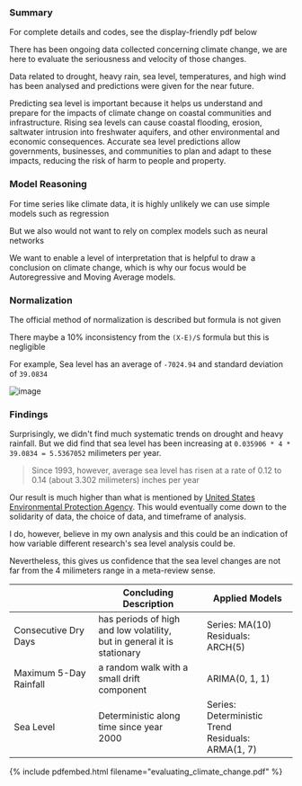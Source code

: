 ### Summary

For complete details and codes, see the display-friendly pdf below

There has been ongoing data collected concerning climate change, we are here to evaluate the seriousness and velocity of those changes.

Data related to drought, heavy rain, sea level, temperatures, and high wind has been analysed and predictions were given for the near future.

Predicting sea level is important because it helps us understand and prepare for the impacts of climate change on coastal communities and infrastructure. Rising sea levels can cause coastal flooding, erosion, saltwater intrusion into freshwater aquifers, and other environmental and economic consequences. Accurate sea level predictions allow governments, businesses, and communities to plan and adapt to these impacts, reducing the risk of harm to people and property.

### Model Reasoning

For time series like climate data, it is highly unlikely we can use simple models such as regression

But we also would not want to rely on complex models such as neural networks

We want to enable a level of interpretation that is helpful to draw a conclusion on climate change, which is why our focus would be Autoregressive and Moving Average models.

### Normalization

The official method of normalization is described but formula is not given

There maybe a 10% inconsistency from the `(X-E)/S` formula but this is negligible

For example, Sea level has an average of `-7024.94` and standard deviation of `39.0834`

![image](https://user-images.githubusercontent.com/12572058/216469063-04a48143-978f-49e1-84b6-fa9272c0371c.png)

### Findings

Surprisingly, we didn't find much systematic trends on drought and heavy rainfall. But we did find that sea level has been increasing at `0.035906 * 4 * 39.0834 = 5.5367052` milimeters per year.

> Since 1993, however, average sea level has risen at a rate of 0.12 to 0.14 (about 3.302 milimeters) inches per year

Our result is much higher than what is mentioned by [United States Environmental Protection Agency](https://www.epa.gov/climate-indicators/climate-change-indicators-sea-level). This would eventually come down to the solidarity of data, the choice of data, and timeframe of analysis.

I do, however, believe in my own analysis and this could be an indication of how variable different research's sea level analysis could be.

Nevertheless, this gives us confidence that the sea level changes are not far from the 4 milimeters range in a meta-review sense.

|                        | Concluding Description                                                     | Applied Models                                       |
|------------------------|----------------------------------------------------------------------------|------------------------------------------------------|
|  Consecutive Dry Days  | has periods of high and low volatility,<br>but in general it is stationary |         Series: MA(10)<br>Residuals: ARCH(5)         |
| Maximum 5-Day Rainfall |                a random walk with a small drift<br>component               |                    ARIMA(0, 1, 1)                    |
|        Sea Level       |                 Deterministic along time since year<br>2000                | Series: Deterministic Trend<br>Residuals: ARMA(1, 7) |

{% include pdfembed.html filename="evaluating_climate_change.pdf" %}
